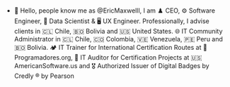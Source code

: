 - 👋 Hello, people know me as @EricMaxwelll, I am ♟️ CEO, ⚙️ Software Engineer, 🔬 Data Scientist & 🖥️ UX Engineer. Professionally, I advise clients in 🇨🇱 Chile, 🇧🇴 Bolivia and 🇺🇸 United States. 🌐 IT Community Administrator in 🇨🇱 Chile, 🇨🇴 Colombia, 🇻🇪 Venezuela, 🇵🇪 Peru and 🇧🇴 Bolivia. 🏕️ IT Trainer for International Certification Routes at 🚀 Programadores.org, 💼 IT Auditor for Certification Projects at 🇺🇸 AmericanSoftware.us and 🎖️ Authorized Issuer of Digital Badges by Credly ® by Pearson
